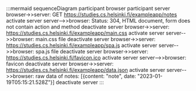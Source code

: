 :::mermaid
sequenceDiagram
    participant browser
    participant server
    browser->>server: GET https://studies.cs.helsinki.fi/exampleapp/notes 
    activate server
    server-->>browser: Status: 304, HTML document, form does not contain action and method
    deactivate server
    browser->>server: https://studies.cs.helsinki.fi/exampleapp/main.css 
    activate server
    server-->>browser: main.css file
    deactivate server
    browser->>server: https://studies.cs.helsinki.fi/exampleapp/spa.js
    activate server
    server-->>browser: spa.js file
    deactivate server
    browser->>server: https://studies.cs.helsinki.fi/favicon.ico
    activate server
    server-->>browser: favicon
    deactivate server
    browser->>server: https://studies.cs.helsinki.fi/exampleapp/data.json
    activate server
    server-->>browser: raw data of notes: [{content: "note", date: "2023-01-19T05:15:21.528Z"}]
    deactivate server
:::